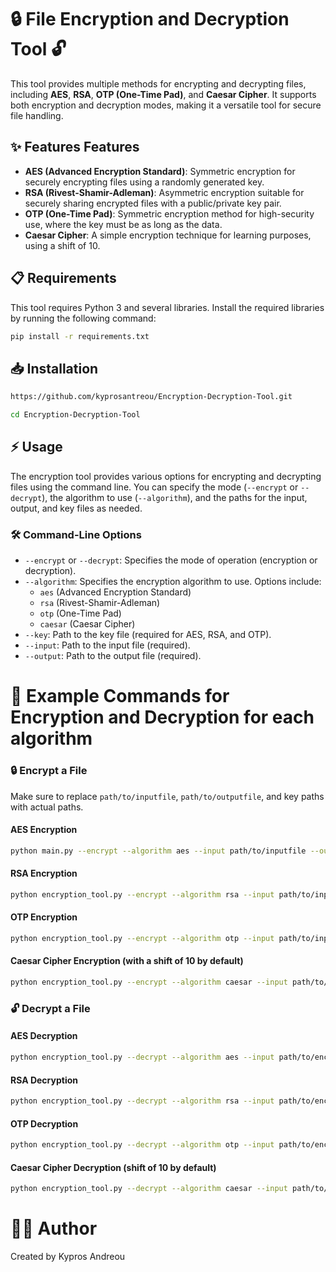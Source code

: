 # 🔒 File Encryption and Decryption Tool 🔓

This tool provides multiple methods for encrypting and decrypting files, including **AES**, **RSA**, **OTP (One-Time Pad)**, and **Caesar Cipher**. It supports both encryption and decryption modes, making it a versatile tool for secure file handling.

## ✨ Features Features

- **AES (Advanced Encryption Standard)**: Symmetric encryption for securely encrypting files using a randomly generated key.
- **RSA (Rivest-Shamir-Adleman)**: Asymmetric encryption suitable for securely sharing encrypted files with a public/private key pair.
- **OTP (One-Time Pad)**: Symmetric encryption method for high-security use, where the key must be as long as the data.
- **Caesar Cipher**: A simple encryption technique for learning purposes, using a shift of 10.

## 📋 Requirements

This tool requires Python 3 and several libraries. Install the required libraries by running the following command:

```bash
pip install -r requirements.txt
```

## 📥 Installation
```bash
https://github.com/kyprosantreou/Encryption-Decryption-Tool.git
```

```bash
cd Encryption-Decryption-Tool
```

## ⚡ Usage

The encryption tool provides various options for encrypting and decrypting files using the command line. You can specify the mode (`--encrypt` or `--decrypt`), the algorithm to use (`--algorithm`), and the paths for the input, output, and key files as needed.

### 🛠️ Command-Line Options

- `--encrypt` or `--decrypt`: Specifies the mode of operation (encryption or decryption).
- `--algorithm`: Specifies the encryption algorithm to use. Options include:
  - `aes` (Advanced Encryption Standard)
  - `rsa` (Rivest-Shamir-Adleman)
  - `otp` (One-Time Pad)
  - `caesar` (Caesar Cipher)
- `--key`: Path to the key file (required for AES, RSA, and OTP).
- `--input`: Path to the input file (required).
- `--output`: Path to the output file (required).

# 🚀 Example Commands for Encryption and Decryption for each algorithm

### 🔒 Encrypt a File

Make sure to replace `path/to/inputfile`, `path/to/outputfile`, and key paths with actual paths.

#### AES Encryption
```bash
python main.py --encrypt --algorithm aes --input path/to/inputfile --output path/to/outputfile --key path/to/aes_key.key
```

#### RSA Encryption
```bash
python encryption_tool.py --encrypt --algorithm rsa --input path/to/inputfile --output path/to/outputfile --key path/to/public.pem
```

#### OTP Encryption
```bash
python encryption_tool.py --encrypt --algorithm otp --input path/to/inputfile --output path/to/outputfile --key path/to/otp_key.key
```

#### Caesar Cipher Encryption (with a shift of 10 by default)
```bash
python encryption_tool.py --encrypt --algorithm caesar --input path/to/inputfile --output path/to/outputfile
```

### 🔓 Decrypt a File

#### AES Decryption
```bash
python encryption_tool.py --decrypt --algorithm aes --input path/to/encryptedfile --output path/to/decryptedfile --key path/to/aes_key.key
```

#### RSA Decryption
```bash
python encryption_tool.py --decrypt --algorithm rsa --input path/to/encryptedfile --output path/to/decryptedfile --key path/to/private.pem
```

#### OTP Decryption
```bash
python encryption_tool.py --decrypt --algorithm otp --input path/to/encryptedfile --output path/to/decryptedfile --key path/to/otp_key.key
```

#### Caesar Cipher Decryption (shift of 10 by default)
```bash
python encryption_tool.py --decrypt --algorithm caesar --input path/to/encryptedfile --output path/to/decryptedfile
```

# 👨‍💻 Author
Created by Kypros Andreou
